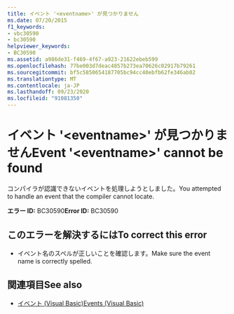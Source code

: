 ```yaml
---
title: イベント '<eventname>' が見つかりません
ms.date: 07/20/2015
f1_keywords:
- vbc30590
- bc30590
helpviewer_keywords:
- BC30590
ms.assetid: a986de31-f469-4f67-a923-21622ebeb599
ms.openlocfilehash: 77be003d7deac4857b273ea70626c02917b79261
ms.sourcegitcommit: bf5c5850654187705bc94cc40ebfb62fe346ab02
ms.translationtype: MT
ms.contentlocale: ja-JP
ms.lasthandoff: 09/23/2020
ms.locfileid: "91081350"
---
```

# <a name="event-eventname-cannot-be-found"></a><span data-ttu-id="5d446-102">イベント '\<eventname>' が見つかりません</span><span class="sxs-lookup"><span data-stu-id="5d446-102">Event '\<eventname>' cannot be found</span></span>

<span data-ttu-id="5d446-103">コンパイラが認識できないイベントを処理しようとしました。</span><span class="sxs-lookup"><span data-stu-id="5d446-103">You attempted to handle an event that the compiler cannot locate.</span></span>  
  
 <span data-ttu-id="5d446-104">**エラー ID:** BC30590</span><span class="sxs-lookup"><span data-stu-id="5d446-104">**Error ID:** BC30590</span></span>  
  
## <a name="to-correct-this-error"></a><span data-ttu-id="5d446-105">このエラーを解決するには</span><span class="sxs-lookup"><span data-stu-id="5d446-105">To correct this error</span></span>  
  
- <span data-ttu-id="5d446-106">イベント名のスペルが正しいことを確認します。</span><span class="sxs-lookup"><span data-stu-id="5d446-106">Make sure the event name is correctly spelled.</span></span>  
  
## <a name="see-also"></a><span data-ttu-id="5d446-107">関連項目</span><span class="sxs-lookup"><span data-stu-id="5d446-107">See also</span></span>

- [<span data-ttu-id="5d446-108">イベント (Visual Basic)</span><span class="sxs-lookup"><span data-stu-id="5d446-108">Events (Visual Basic)</span></span>](../programming-guide/language-features/events/index.md)
